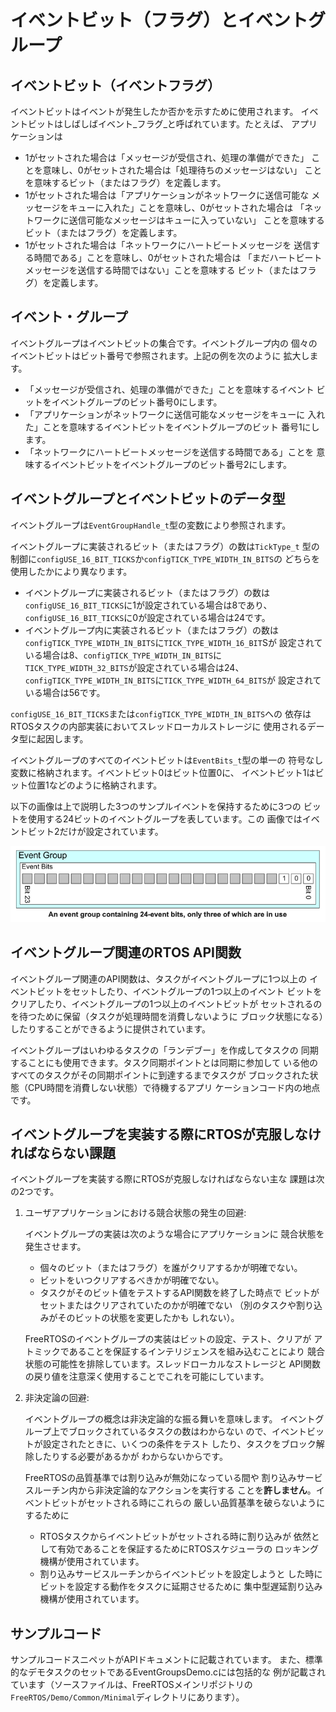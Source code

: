 # イベントビット（フラグ）とイベントグループ

##  イベントビット（イベントフラグ）

イベントビットはイベントが発生したか否かを示すために使用されます。
イベントビットはしばしばイベント_フラグ_と呼ばれています。たとえば、
アプリケーションは

- 1がセットされた場合は「メッセージが受信され、処理の準備ができた」
  ことを意味し、0がセットされた場合は「処理待ちのメッセージはない」
  ことを意味するビット（またはフラグ）を定義します。
- 1がセットされた場合は「アプリケーションがネットワークに送信可能な
  メッセージをキューに入れた」ことを意味し、0がセットされた場合は
  「ネットワークに送信可能なメッセージはキューに入っていない」
  ことを意味するビット（またはフラグ）を定義します。
- 1がセットされた場合は「ネットワークにハートビートメッセージを
  送信する時間である」ことを意味し、0がセットされた場合は
  「まだハートビートメッセージを送信する時間ではない」ことを意味する
  ビット（またはフラグ）を定義します。

##  イベント・グループ

イベントグループはイベントビットの集合です。イベントグループ内の
個々のイベントビットはビット番号で参照されます。上記の例を次のように
拡大します。

- 「メッセージが受信され、処理の準備ができた」ことを意味するイベント
  ビットをイベントグループのビット番号0にします。
- 「アプリケーションがネットワークに送信可能なメッセージをキューに
  入れた」ことを意味するイベントビットをイベントグループのビット
  番号1にします。
- 「ネットワークにハートビートメッセージを送信する時間である」ことを
  意味するイベントビットをイベントグループのビット番号2にします。

##  イベントグループとイベントビットのデータ型

イベントグループは`EventGroupHandle_t`型の変数により参照されます。

イベントグループに実装されるビット（またはフラグ）の数は`TickType_t`
型の制御に`configUSE_16_BIT_TICKS`か`configTICK_TYPE_WIDTH_IN_BITS`の
どちらを使用したかにより異なります。

* イベントグループに実装されるビット（またはフラグ）の数は
  `configUSE_16_BIT_TICKS`に1が設定されている場合は8であり、
  `configUSE_16_BIT_TICKS`に0が設定されている場合は24です。
* イベントグループ内に実装されるビット（またはフラグ）の数は
  `configTICK_TYPE_WIDTH_IN_BITS`に`TICK_TYPE_WIDTH_16_BIT`Sが
  設定されている場合は8、`configTICK_TYPE_WIDTH_IN_BITS`に
  `TICK_TYPE_WIDTH_32_BITS`が設定されている場合は24、
  `configTICK_TYPE_WIDTH_IN_BITS`に`TICK_TYPE_WIDTH_64_BITS`が
  設定されている場合は56です。

`configUSE_16_BIT_TICKS`または`configTICK_TYPE_WIDTH_IN_BITS`への
依存はRTOSタスクの内部実装においてスレッドローカルストレージに
使用されるデータ型に起因します。

イベントグループのすべてのイベントビットは`EventBits_t`型の単一の
符号なし変数に格納されます。イベントビット0はビット位置0に、
イベントビット1はビット位置1などのように格納されます。

以下の画像は上で説明した3つのサンプルイベントを保持するために3つの
ビットを使用する24ビットのイベントグループを表しています。この
画像ではイベントビット2だけが設定されています。

![イベントグループ](event_group.png)

##  イベントグループ関連のRTOS API関数

イベントグループ関連のAPI関数は、タスクがイベントグループに1つ以上の
イベントビットをセットしたり、イベントグループの1つ以上のイベント
ビットをクリアしたり、イベントグループの1つ以上のイベントビットが
セットされるのを待つために保留（タスクが処理時間を消費しないように
ブロック状態になる）したりすることができるように提供されています。

イベントグループはいわゆるタスクの「ランデブー」を作成してタスクの
同期することにも使用できます。タスク同期ポイントとは同期に参加して
いる他のすべてのタスクがその同期ポイントに到達するまでタスクが
ブロックされた状態（CPU時間を消費しない状態）で待機するアプリ
ケーションコード内の地点です。

##  イベントグループを実装する際にRTOSが克服しなければならない課題

イベントグループを実装する際にRTOSが克服しなければならない主な
課題は次の2つです。

1. ユーザアプリケーションにおける競合状態の発生の回避:

    イベントグループの実装は次のような場合にアプリケーションに
    競合状態を発生させます。

    - 個々のビット（またはフラグ）を誰がクリアするかが明確でない。
    - ビットをいつクリアするべきかが明確でない。
    - タスクがそのビット値をテストするAPI関数を終了した時点で
      ビットがセットまたはクリアされていたのかが明確でない
      （別のタスクや割り込みがそのビットの状態を変更したかも
      しれない）。

    FreeRTOSのイベントグループの実装はビットの設定、テスト、クリアが
    アトミックであることを保証するインテリジェンスを組み込むことにより
    競合状態の可能性を排除しています。スレッドローカルなストレージと
    API関数の戻り値を注意深く使用することでこれを可能にしています。

2. 非決定論の回避:

    イベントグループの概念は非決定論的な振る舞いを意味します。
    イベントグループ上でブロックされているタスクの数はわからない
    ので、イベントビットが設定されたときに、いくつの条件をテスト
    したり、タスクをブロック解除したりする必要があるかが
    わからないからです。

    FreeRTOSの品質基準では割り込みが無効になっている間や
    割り込みサービスルーチン内から非決定論的なアクションを実行する
    ことを**許しません**。イベントビットがセットされる時にこれらの
    厳しい品質基準を破らないようにするために

    - RTOSタスクからイベントビットがセットされる時に割り込みが
      依然として有効であることを保証するためにRTOSスケジューラの
      ロッキング機構が使用されています。
    - 割り込みサービスルーチンからイベントビットを設定しようと
      した時にビットを設定する動作をタスクに延期させるために
      集中型遅延割り込み機構が使用されています。

##  サンプルコード

サンプルコードスニペットがAPIドキュメントに記載されています。
また、標準的なデモタスクのセットであるEventGroupsDemo.cには包括的な
例が記載されています（ソースファイルは、FreeRTOSメインリポジトリの
`FreeRTOS/Demo/Common/Minimal`ディレクトリにあります）。
